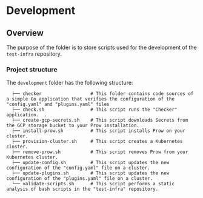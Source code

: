 # Development

## Overview

The purpose of the folder is to store scripts used for the development of the `test-infra` repository.

### Project structure

The `development` folder has the following structure:
<!-- Update the project structure each time you modify it. -->

```
  ├── checker                  # This folder contains code sources of a simple Go application that verifies the configuration of the "config.yaml" and "plugins.yaml" files          
  ├── check.sh                 # This script runs the "Checker" application.  .                                            
  ├── create-gcp-secrets.sh    # This script downloads Secrets from the GCP storage bucket to your Prow installation.
  ├── install-prow.sh          # This script installs Prow on your cluster.
  ├── provision-cluster.sh     # This script creates a Kubernetes cluster.
  ├── remove-prow.sh           # This script removes Prow from your Kubernetes cluster.
  ├── update-config.sh         # This script updates the new configuration of the "config.yaml" file on a cluster.
  ├── update-plugins.sh        # This script updates the new configuration of the "plugins.yaml" file on a cluster.
  └── validate-scripts.sh      # This script performs a static analysis of bash scripts in the "test-infra" repository.

```
